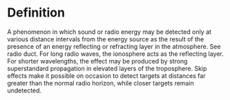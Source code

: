 # Definition

A phenomenon in which sound or radio energy may be detected only at
various distance intervals from the energy source as the result of the
presence of an energy reflecting or refracting layer in the atmosphere.
See radio duct. For long radio waves, the ionosphere acts as the
reflecting layer. For shorter wavelengths, the effect may be produced by
strong superstandard propagation in elevated layers of the troposphere.
Skip effects make it possible on occasion to detect targets at distances
far greater than the normal radio horizon, while closer targets remain
undetected.

